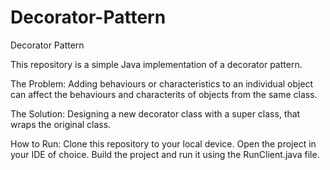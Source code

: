 # Decorator-Pattern

Decorator Pattern

This repository is a simple Java implementation of a decorator pattern.

The Problem: 
Adding behaviours or characteristics to an individual object can affect the behaviours and characterits of objects from the same class.

The Solution:
Designing a new decorator class with a super class, that wraps the original class.

How to Run:
Clone this repository to your local device.
Open the project in your IDE of choice.
Build the project and run it using the RunClient.java file.